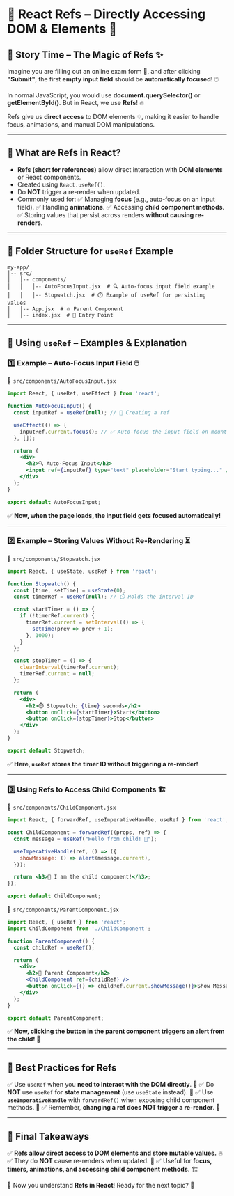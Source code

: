 # 🔗 React Refs – Directly Accessing DOM & Elements 🚀

## 📖 **Story Time – The Magic of Refs ✨**
Imagine you are filling out an online exam form 📄, and after clicking **"Submit"**, the first **empty input field** should be **automatically focused**! 🖱️

In normal JavaScript, you would use **document.querySelector()** or **getElementById()**. But in React, we use **Refs**! 🔥

Refs give us **direct access** to DOM elements 💡, making it easier to handle focus, animations, and manual DOM manipulations.

---

## 🧐 **What are Refs in React?**
- **Refs (short for references)** allow direct interaction with **DOM elements** or React components.
- Created using `React.useRef()`.
- Do **NOT** trigger a re-render when updated.
- Commonly used for:
  ✅ Managing **focus** (e.g., auto-focus on an input field).
  ✅ Handling **animations**.
  ✅ Accessing **child component methods**.
  ✅ Storing values that persist across renders **without causing re-renders**.

---

## 📂 **Folder Structure for `useRef` Example**
```
my-app/
│-- src/
│   │-- components/
│   │   │-- AutoFocusInput.jsx  # 🔍 Auto-focus input field example
│   │   │-- Stopwatch.jsx  # ⏱️ Example of useRef for persisting values
│   │-- App.jsx  # 🔥 Parent Component
│   │-- index.jsx  # 🚀 Entry Point
```

---

## 📝 **Using `useRef` – Examples & Explanation**

### 1️⃣ **Example – Auto-Focus Input Field 🖱️**
📄 `src/components/AutoFocusInput.jsx`
```jsx
import React, { useRef, useEffect } from 'react';

function AutoFocusInput() {
  const inputRef = useRef(null); // 🎯 Creating a ref

  useEffect(() => {
    inputRef.current.focus(); // ✅ Auto-focus the input field on mount
  }, []);

  return (
    <div>
      <h2>🔍 Auto-Focus Input</h2>
      <input ref={inputRef} type="text" placeholder="Start typing..." />
    </div>
  );
}

export default AutoFocusInput;
```
✅ **Now, when the page loads, the input field gets focused automatically!**

---

### 2️⃣ **Example – Storing Values Without Re-Rendering ⏳**
📄 `src/components/Stopwatch.jsx`
```jsx
import React, { useState, useRef } from 'react';

function Stopwatch() {
  const [time, setTime] = useState(0);
  const timerRef = useRef(null); // ⏱️ Holds the interval ID

  const startTimer = () => {
    if (!timerRef.current) {
      timerRef.current = setInterval(() => {
        setTime(prev => prev + 1);
      }, 1000);
    }
  };

  const stopTimer = () => {
    clearInterval(timerRef.current);
    timerRef.current = null;
  };

  return (
    <div>
      <h2>⏱️ Stopwatch: {time} seconds</h2>
      <button onClick={startTimer}>Start</button>
      <button onClick={stopTimer}>Stop</button>
    </div>
  );
}

export default Stopwatch;
```
✅ **Here, `useRef` stores the timer ID without triggering a re-render!**

---

### 3️⃣ **Using Refs to Access Child Components 🏗️**
📄 `src/components/ChildComponent.jsx`
```jsx
import React, { forwardRef, useImperativeHandle, useRef } from 'react';

const ChildComponent = forwardRef((props, ref) => {
  const message = useRef("Hello from child! 👋");

  useImperativeHandle(ref, () => ({
    showMessage: () => alert(message.current),
  }));

  return <h3>👶 I am the child component!</h3>;
});

export default ChildComponent;
```
📄 `src/components/ParentComponent.jsx`
```jsx
import React, { useRef } from 'react';
import ChildComponent from './ChildComponent';

function ParentComponent() {
  const childRef = useRef();

  return (
    <div>
      <h2>🏡 Parent Component</h2>
      <ChildComponent ref={childRef} />
      <button onClick={() => childRef.current.showMessage()}>Show Message</button>
    </div>
  );
}

export default ParentComponent;
```
✅ **Now, clicking the button in the parent component triggers an alert from the child! 🎉**

---

## 🎯 **Best Practices for Refs**
✅ Use `useRef` when you **need to interact with the DOM directly**. 🎯
✅ Do **NOT** use `useRef` for **state management** (use `useState` instead). 🛑
✅ Use **`useImperativeHandle`** with `forwardRef()` when exposing child component methods. 📢
✅ Remember, **changing a ref does NOT trigger a re-render**. 🚀

---

## 🚀 **Final Takeaways**
✅ **Refs allow direct access to DOM elements and store mutable values.** 🔥
✅ They do **NOT** cause re-renders when updated. 🎯
✅ Useful for **focus, timers, animations, and accessing child component methods**. 🏗️

🎉 Now you understand **Refs in React**! Ready for the next topic? 🚀

